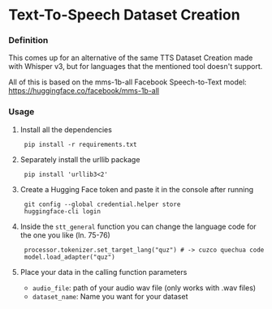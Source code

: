 # Text-To-Speech Dataset Creation

### Definition
This comes up for an alternative of the same TTS Dataset Creation made with Whisper v3, but for languages that the mentioned tool doesn't support. 

All of this is based on the mms-1b-all Facebook Speech-to-Text model: https://huggingface.co/facebook/mms-1b-all 


### Usage
1. Install all the dependencies

        pip install -r requirements.txt
2. Separately install the urllib package

        pip install 'urllib3<2'
3. Create a Hugging Face token and paste it in the console after running 

        git config --global credential.helper store
        huggingface-cli login
4. Inside the `stt_general` function you can change the language code for the one you like (ln. 75-76)

        processor.tokenizer.set_target_lang("quz") # -> cuzco quechua code
        model.load_adapter("quz")
5. Place your data in the calling function parameters
    - `audio_file`: path of your audio wav file (only works with .wav files)
    - `dataset_name`: Name you want for your dataset